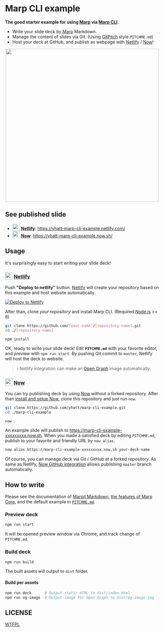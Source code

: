 # Marp CLI example

**The good starter example for using [Marp] via [Marp CLI].**

- Write your slide deck by [Marp] Markdown.
- Manage the content of slides via Git. (Using [GitPitch](https://gitpitch.com/) style `PITCHME.md`)
- Host your deck at GitHub, and publish as webpage with [Netlify] / [Now]!

[marp]: https://marp.app/
[marp cli]: https://github.com/marp-team/marp-cli
[netlify]: https://www.netlify.com/
[now]: https://zeit.co/now

<p align="center">
  <a href="https://yhatt-marp-cli-example.netlify.com/"><img src="https://yhatt-marp-cli-example.netlify.com/og-image.jpg" width="500" /></a>
</p>

## See published slide

- <img src="https://www.netlify.com/img/press/logos/logomark.svg" width="24" height="24" valign="bottom" /> **[Netlify]**: https://yhatt-marp-cli-example.netlify.com/
- <img src="https://assets.zeit.co/image/upload/front/assets/design/now-black.svg" width="24" height="24" valign="bottom" /> **[Now]**: https://yhatt-marp-cli-example.now.sh/

## Usage

It's surprisingly easy to start writing your slide deck!

### <img src="https://www.netlify.com/img/press/logos/logomark.svg" width="24" height="24" valign="bottom" /> [Netlify]

Push **"Deploy to netlify"** button. [Netlify] will create your repository based on this example and host website automatically.

[![Deploy to Netlify](https://www.netlify.com/img/deploy/button.svg)](https://app.netlify.com/start/deploy?repository=https://github.com/yhatt/marp-cli-example)

After than, clone _your repository_ and install Marp CLI. (Required [Node.js](https://nodejs.org/) >= 8)

```bash
git clone https://github.com/[your-name]/[repository-name].git
cd ./[repository-name]

npm install
```

OK, ready to write your slide deck! Edit **`PITCHME.md`** with your favorite editor, and preview with `npm run start`. By pushing Git commit to `master`, Netlify will host the deck to website.

> :information_source: Netlify integration can make an [Open Graph](http://ogp.me/) image automatically.

### <img src="https://assets.zeit.co/image/upload/front/assets/design/now-black.svg" width="24" height="24" valign="bottom" /> [Now]

You can try publishing deck by using [Now] without a forked repository. After than [install and setup Now](https://zeit.co/docs/v2/getting-started/installation/), clone this repository and just run `now`.

```bash
git clone https://github.com/yhatt/marp-cli-example.git
cd ./marp-cli-example

now
```

An example slide will publish to https://marp-cli-example-xxxxxxxxx.now.sh. When you made a satisfied deck by editing `PITCHME.md`, publish to your favorite and friendly URL by `now alias`.

```bash
now alias https://marp-cli-example-xxxxxxxxx.now.sh your-deck-name
```

Of course, you can manage deck via Git / GitHub at a forked repository. As same as Netlify, [Now GitHub integration](https://zeit.co/github) allows publishing `master` branch automatically.

## How to write

Please see the documentation of [Marpit Markdown](https://marpit.marp.app/markdown), [the features of Marp Core](https://github.com/marp-team/marp-core#features), and the default example in [`PITCHME.md`](https://raw.githubusercontent.com/yhatt/marp-cli-example/master/PITCHME.md).

### Preview deck

```bash
npm run start
```

It will be opened preview window via Chrome, and track change of `PITCHME.md`.

### Build deck

```bash
npm run build
```

The built assets will output to `dist` folder.

#### Build per assets

```bash
npm run deck      # Output static HTML to dist/index.html
npm run og-image  # Output image for Open Graph to dist/og-image.jpg
```

## LICENSE

[WTFPL](/LICENSE)
